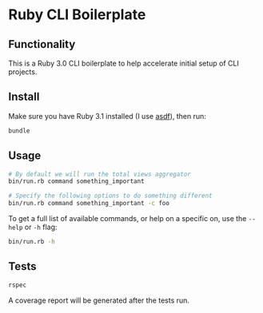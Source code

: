 # Ruby CLI Boilerplate

## Functionality

This is a Ruby 3.0 CLI boilerplate to help accelerate initial setup of CLI projects.

## Install

Make sure you have Ruby 3.1 installed (I use [asdf](https://asdf-vm.com/)), then run:

```sh
bundle
```

## Usage

```sh
# By default we will run the total views aggregator
bin/run.rb command something_important

# Specify the following options to do something different
bin/run.rb command something_important -c foo
```

To get a full list of available commands, or help on a specific on, use the `--help` or `-h` flag:

```sh
bin/run.rb -h
```

## Tests

```sh
rspec
```

A coverage report will be generated after the tests run.
